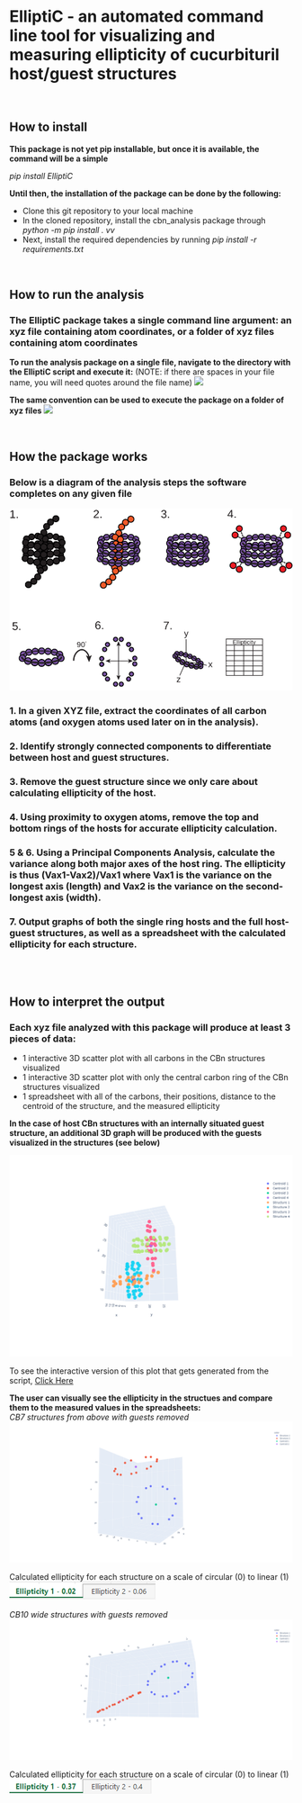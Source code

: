 # ElliptiC - an automated command line tool for visualizing and measuring ellipticity of cucurbituril host/guest structures

<br />


## How to install
**This package is not yet pip installable, but once it is available, the command will be a simple**

_pip install ElliptiC_

**Until then, the installation of the package can be done by the following:**
* Clone this git repository to your local machine
* In the cloned repository, install the cbn_analysis package through _python -m pip install . vv_ 
* Next, install the required dependencies by running _pip install -r requirements.txt_

<br />

## How to run the analysis
### The ElliptiC package takes a single command line argument: an xyz file containing atom coordinates, or a folder of xyz files containing atom coordinates

**To run the analysis package on a single file, navigate to the directory with the ElliptiC script and execute it:**
(NOTE: if there are spaces in your file name, you will need quotes around the file name)
![](https://raw.githubusercontent.com/mshavlik/ElliptiC/862682bad75f3521ff466b526dcaef7738487db8/images/single_file.png?token=GHSAT0AAAAAACEFKZS3MXIFKPDAKMXL7LWYZFIQYAA)


**The same convention can be used to execute the package on a folder of xyz files**
![](https://raw.githubusercontent.com/mshavlik/ElliptiC/862682bad75f3521ff466b526dcaef7738487db8/images/folder_test.png?token=GHSAT0AAAAAACEFKZS2QDGUHV7PEO7TBJTYZFIQXHQ)

<br />

## How the package works
### Below is a diagram of the analysis steps the software completes on any given file
![](https://raw.githubusercontent.com/harmslab/ElliptiC/4c68867b573e185b3b5dbf53601352d34d4580f1/images/pipeline_image.svg?token=GHSAT0AAAAAACEFKZS2ML7WH5EZDFOIUJR4ZFIQYJQ)

### 1. In a given XYZ file, extract the coordinates of all carbon atoms (and oxygen atoms used later on in the analysis).
### 2. Identify strongly connected components to differentiate between host and guest structures.
### 3. Remove the guest structure since we only care about calculating ellipticity of the host.
### 4. Using proximity to oxygen atoms, remove the top and bottom rings of the hosts for accurate ellipticity calculation.
### 5 & 6. Using a Principal Components Analysis, calculate the variance along both major axes of the host ring. The ellipticity is thus (Vax1-Vax2)/Vax1 where Vax1 is the variance on the longest axis (length) and Vax2 is the variance on the second-longest axis (width). 
### 7. Output graphs of both the single ring hosts and the full host-guest structures, as well as a spreadsheet with the calculated ellipticity for each structure.

<br />
<br />

## How to interpret the output

### Each xyz file analyzed with this package will produce at least 3 pieces of data: 
* 1 interactive 3D scatter plot with all carbons in the CBn structures visualized 
* 1 interactive 3D scatter plot with only the central carbon ring of the CBn structures visualized
* 1 spreadsheet with all of the carbons, their positions, distance to the centroid of the structure, and the measured ellipticity

**In the case of host CBn structures with an internally situated guest structure, an additional 3D graph will be produced with the guests visualized in the structures (see below)**

![](https://raw.githubusercontent.com/harmslab/ElliptiC/4c68867b573e185b3b5dbf53601352d34d4580f1/images/testing_cbn_interactive.png?token=GHSAT0AAAAAACEFKZS37M4B4NDDM6EVOAVSZFIQYTQ)

To see the interactive version of this plot that gets generated from the script, [Click Here](https://plotly.com/~Mshavlik/63/)

**The user can visually see the ellipticity in the structues and compare them to the measured values in the spreadsheets:**                 
_CB7 structures from above with guests removed_
![](https://raw.githubusercontent.com/harmslab/ElliptiC/4c68867b573e185b3b5dbf53601352d34d4580f1/images/CB7_circular.png?token=GHSAT0AAAAAACEFKZS36BNU4REKZRP5LHSWZFIQY3Q)

Calculated ellipticity for each structure on a scale of circular (0) to linear (1)  
![](https://raw.githubusercontent.com/harmslab/ElliptiC/4c68867b573e185b3b5dbf53601352d34d4580f1/images/circular_ellipticity.png?token=GHSAT0AAAAAACEFKZS3GCNVG7FRSYCCECIEZFIQZCA)


_CB10 wide structures with guests removed_
![](https://raw.githubusercontent.com/harmslab/ElliptiC/4c68867b573e185b3b5dbf53601352d34d4580f1/images/ellipsoid_example.png?token=GHSAT0AAAAAACEFKZS3LKCINOU2ZIQHSQE4ZFIQZKQ)

Calculated ellipticity for each structure on a scale of circular (0) to linear (1)  
![](https://raw.githubusercontent.com/harmslab/ElliptiC/4c68867b573e185b3b5dbf53601352d34d4580f1/images/ellipse_ellipticity.png?token=GHSAT0AAAAAACEFKZS2K7TV7B62MKVP35AGZFIQZRA)


